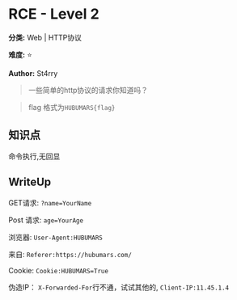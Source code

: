 # RCE - Level 2

**分类:** Web | HTTP协议

**难度:** ⭐

**Author:** St4rry

> 一些简单的http协议的请求你知道吗？

> flag 格式为`HUBUMARS{flag}`

## 知识点

命令执行,无回显

## WriteUp

GET请求: `?name=YourName`

Post 请求: `age=YourAge`

浏览器: `User-Agent:HUBUMARS`

来自: `Referer:https://hubumars.com/`

Cookie: `Cookie:HUBUMARS=True`

伪造IP： `X-Forwarded-For`行不通，试试其他的, `Client-IP:11.45.1.4`

